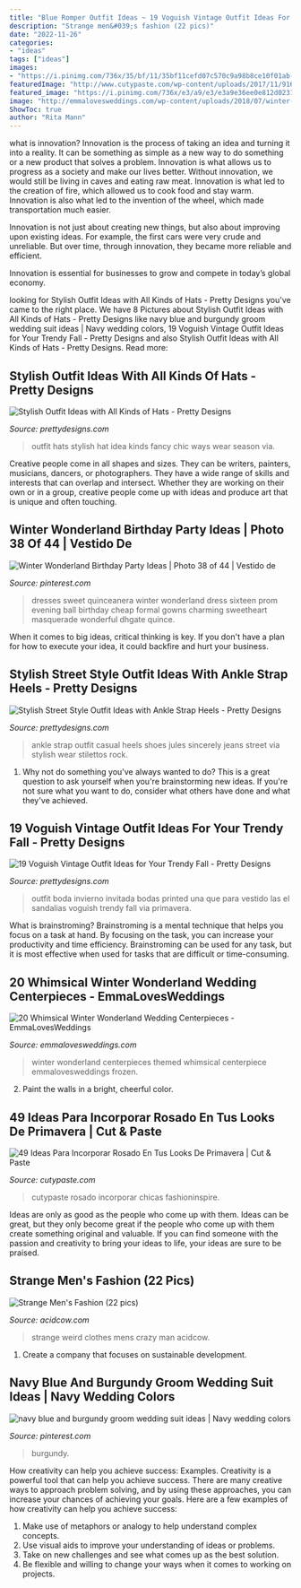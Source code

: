 ```yaml
---
title: "Blue Romper Outfit Ideas ~ 19 Voguish Vintage Outfit Ideas For Your Trendy Fall"
description: "Strange men&#039;s fashion (22 pics)"
date: "2022-11-26"
categories:
- "ideas"
tags: ["ideas"]
images:
- "https://i.pinimg.com/736x/35/bf/11/35bf11cefd07c570c9a98b8ce10f01ab--winter-wonderland-dress-winter-wonderland-birthday.jpg"
featuredImage: "http://www.cutypaste.com/wp-content/uploads/2017/11/916872013c23452900d5cebb28802d18.jpg"
featured_image: "https://i.pinimg.com/736x/e3/a9/e3/e3a9e36ee0e812d02314123ebcb3c5ce.jpg"
image: "http://emmalovesweddings.com/wp-content/uploads/2018/07/winter-themed-wedding-centerpiece-ideas-for-2018.jpg"
ShowToc: true
author: "Rita Mann"
---
```



what is innovation?
Innovation is the process of taking an idea and turning it into a reality. It can be something as simple as a new way to do something or a new product that solves a problem. Innovation is what allows us to progress as a society and make our lives better.
Without innovation, we would still be living in caves and eating raw meat. Innovation is what led to the creation of fire, which allowed us to cook food and stay warm. Innovation is also what led to the invention of the wheel, which made transportation much easier.

Innovation is not just about creating new things, but also about improving upon existing ideas. For example, the first cars were very crude and unreliable. But over time, through innovation, they became more reliable and efficient.

Innovation is essential for businesses to grow and compete in today’s global economy.

	

		
looking for Stylish Outfit Ideas with All Kinds of Hats - Pretty Designs you've came to the right place. We have 8 Pictures about Stylish Outfit Ideas with All Kinds of Hats - Pretty Designs like navy blue and burgundy groom wedding suit ideas | Navy wedding colors, 19 Voguish Vintage Outfit Ideas for Your Trendy Fall - Pretty Designs and also Stylish Outfit Ideas with All Kinds of Hats - Pretty Designs. Read more:
		
    
## Stylish Outfit Ideas With All Kinds Of Hats - Pretty Designs

<img loading=lazy src="http://www.prettydesigns.com/wp-content/uploads/2014/10/Stylish-Outfit-Idea-with-Hats.jpg" onerror="this.onerror=null;this.src='https://tse1.mm.bing.net/th?id=OIP.SdEmg8caL5mlPvp88VaRvAHaLH&amp;pid=15.1';" alt="Stylish Outfit Ideas with All Kinds of Hats - Pretty Designs">

_Source: prettydesigns.com_

>outfit hats stylish hat idea kinds fancy chic ways wear season via. 

	

Creative people come in all shapes and sizes. They can be writers, painters, musicians, dancers, or photographers. They have a wide range of skills and interests that can overlap and intersect. Whether they are working on their own or in a group, creative people come up with ideas and produce art that is unique and often touching.

    
## Winter Wonderland Birthday Party Ideas | Photo 38 Of 44 | Vestido De

<img loading=lazy src="https://i.pinimg.com/736x/35/bf/11/35bf11cefd07c570c9a98b8ce10f01ab--winter-wonderland-dress-winter-wonderland-birthday.jpg" onerror="this.onerror=null;this.src='https://tse3.mm.bing.net/th?id=OIP.NImjNCNOe94Fxo_bCbbLbAHaLG&amp;pid=15.1';" alt="Winter Wonderland Birthday Party Ideas | Photo 38 of 44 | Vestido de">

_Source: pinterest.com_

>dresses sweet quinceanera winter wonderland dress sixteen prom evening ball birthday cheap formal gowns charming sweetheart masquerade wonderful dhgate quince. 

	

When it comes to big ideas, critical thinking is key. If you don't have a plan for how to execute your idea, it could backfire and hurt your business.

    
## Stylish Street Style Outfit Ideas With Ankle Strap Heels - Pretty Designs

<img loading=lazy src="https://www.prettydesigns.com/wp-content/uploads/2014/06/Casual-Outfit-with-Ankle-Strap-Shoes.jpg" onerror="this.onerror=null;this.src='https://tse1.mm.bing.net/th?id=OIP.6sySVDTOflvEihm4gkaD4wHaKj&amp;pid=15.1';" alt="Stylish Street Style Outfit Ideas with Ankle Strap Heels - Pretty Designs">

_Source: prettydesigns.com_

>ankle strap outfit casual heels shoes jules sincerely jeans street via stylish wear stilettos rock. 

	

1. Why not do something you've always wanted to do? This is a great question to ask yourself when you're brainstorming new ideas. If you're not sure what you want to do, consider what others have done and what they've achieved.

    
## 19 Voguish Vintage Outfit Ideas For Your Trendy Fall - Pretty Designs

<img loading=lazy src="http://www.prettydesigns.com/wp-content/uploads/2014/09/Printed-Vintage-Outfit-for-Women.jpg" onerror="this.onerror=null;this.src='https://tse1.mm.bing.net/th?id=OIP.EdQPGgmTc1ivshLhAZBMOgHaLC&amp;pid=15.1';" alt="19 Voguish Vintage Outfit Ideas for Your Trendy Fall - Pretty Designs">

_Source: prettydesigns.com_

>outfit boda invierno invitada bodas printed una que para vestido las el sandalias voguish trendy fall via primavera. 

	

What is brainstroming? Brainstroming is a mental technique that helps you focus on a task at hand. By focusing on the task, you can increase your productivity and time efficiency. Brainstroming can be used for any task, but it is most effective when used for tasks that are difficult or time-consuming.

    
## 20 Whimsical Winter Wonderland Wedding Centerpieces - EmmaLovesWeddings

<img loading=lazy src="http://emmalovesweddings.com/wp-content/uploads/2018/07/winter-themed-wedding-centerpiece-ideas-for-2018.jpg" onerror="this.onerror=null;this.src='https://tse2.mm.bing.net/th?id=OIP.JgI9_YyhNVuxZ0aEyJVeEAHaLD&amp;pid=15.1';" alt="20 Whimsical Winter Wonderland Wedding Centerpieces - EmmaLovesWeddings">

_Source: emmalovesweddings.com_

>winter wonderland centerpieces themed whimsical centerpiece emmalovesweddings frozen. 

	

2. Paint the walls in a bright, cheerful color.

    
## 49 Ideas Para Incorporar Rosado En Tus Looks De Primavera | Cut &amp; Paste

<img loading=lazy src="http://www.cutypaste.com/wp-content/uploads/2017/11/916872013c23452900d5cebb28802d18.jpg" onerror="this.onerror=null;this.src='https://tse1.mm.bing.net/th?id=OIP.EOaAEiYmEenskApPfgUrwwHaL0&amp;pid=15.1';" alt="49 Ideas Para Incorporar Rosado En Tus Looks De Primavera | Cut &amp; Paste">

_Source: cutypaste.com_

>cutypaste rosado incorporar chicas fashioninspire. 

	

Ideas are only as good as the people who come up with them.
Ideas can be great, but they only become great if the people who come up with them create something original and valuable. If you can find someone with the passion and creativity to bring your ideas to life, your ideas are sure to be praised.

    
## Strange Men&#039;s Fashion (22 Pics)

<img loading=lazy src="https://cdn.acidcow.com/pics/20100120/strange_mens_fashion_14.jpg" onerror="this.onerror=null;this.src='https://tse2.mm.bing.net/th?id=OIP.OybZBMe_vvHnusxECSHkQwHaLS&amp;pid=15.1';" alt="Strange Men&#039;s Fashion (22 pics)">

_Source: acidcow.com_

>strange weird clothes mens crazy man acidcow. 

	

1. Create a company that focuses on sustainable development.

    
## Navy Blue And Burgundy Groom Wedding Suit Ideas | Navy Wedding Colors

<img loading=lazy src="https://i.pinimg.com/736x/e3/a9/e3/e3a9e36ee0e812d02314123ebcb3c5ce.jpg" onerror="this.onerror=null;this.src='https://tse2.mm.bing.net/th?id=OIP.4ushzUqNQylWhJU1cLoULAHaLH&amp;pid=15.1';" alt="navy blue and burgundy groom wedding suit ideas | Navy wedding colors">

_Source: pinterest.com_

>burgundy. 

	

How creativity can help you achieve success: Examples.
Creativity is a powerful tool that can help you achieve success. There are many creative ways to approach problem solving, and by using these approaches, you can increase your chances of achieving your goals. Here are a few examples of how creativity can help you achieve success: 
1. Make use of metaphors or analogy to help understand complex concepts.
2. Use visual aids to improve your understanding of ideas or problems.
3. Take on new challenges and see what comes up as the best solution.
4. Be flexible and willing to change your ways when it comes to working on projects.

